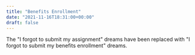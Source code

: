 ```yaml
---
title: "Benefits Enrollment"
date: "2021-11-16T18:31:00+00:00"
draft: false
---
```


The "I forgot to submit my assignment" dreams have been replaced with "I forgot to submit my benefits enrollment" dreams.
